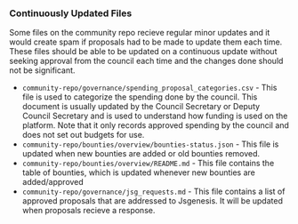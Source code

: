 ### Continuously Updated Files

Some files on the community repo recieve regular minor updates and it would create spam if proposals had to be made to update them each time. These files should be able to be updated on a continuous update without seeking approval from the council each time and the changes done should not be significant.

* `community-repo/governance/spending_proposal_categories.csv` - This file is used to categorize the spending done by the council. This document is usually updated by the Council Secretary or Deputy Council Secretary and is used to understand how funding is used on the platform. Note that it only records approved spending by the council and does not set out budgets for use.
* `community-repo/bounties/overview/bounties-status.json` - This file is updated when new bounties are added or old bounties removed.
* `community-repo/bounties/overview/README.md` - This file contains the table of bounties, which is updated whenever new bounties are added/approved
* `community-repo/governance/jsg_requests.md` - This file contains a list of approved proposals that are addressed to Jsgenesis. It will be updated when proposals recieve a response.
